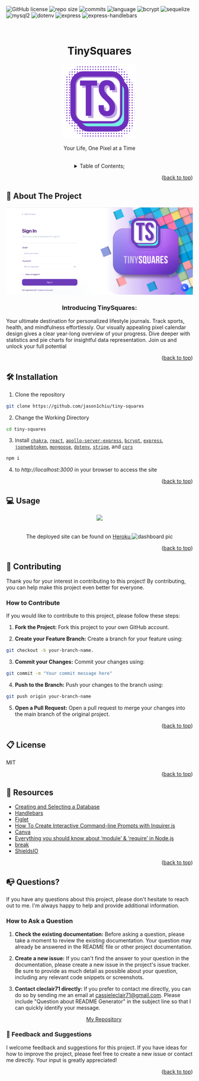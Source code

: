 ![GitHub license](https://img.shields.io/badge/license-MIT-pink.svg)
![repo size](https://img.shields.io/github/repo-size/cleclair71/TechTapas?color=yellow)
![commits](https://img.shields.io/github/commit-activity/m/cleclair71/TechTapas/main)
![language](https://img.shields.io/github/languages/top/cleclair71/TechTapas)
![bcrypt](https://img.shields.io/github/package-json/dependency-version/cleclair71/TechTapas/bcrypt)
![sequelize](https://img.shields.io/github/package-json/dependency-version/cleclair71/TechTapas/sequelize?color=lime)
![mysql2](https://img.shields.io/github/package-json/dependency-version/cleclair71/TechTapas/mysql2?color=orange)
![dotenv](https://img.shields.io/github/package-json/dependency-version/cleclair71/TechTapas/dotenv?color=blue)
![express](https://img.shields.io/github/package-json/dependency-version/cleclair71/TechTapas/express?color=lime)
![express-handlebars](https://img.shields.io/github/package-json/dependency-version/cleclair71/TechTapas/express-handlebars?color=orange)

<a name="readme-top"></a>
<br />

 <div align="center">
 <h1 align="center">TinySquares</h1>

  <a href="https://github.com/jason1chiu/tiny-squares">
  
  <img src="./client/public/ts.png" alt="Logo" height="200">
  </a>
  <p align="center">
    Your Life, One Pixel at a Time
  </p>

<br />
<details><summary>Table of Contents;</summary>

- [About the Project](#description)

<!-- - [Added Features](#features) -->

- [Installation](#installation)

- [Usage](#usage)

- [Contributing](#contributing)

- [Resources](#resources)

- [license](#license)

- [Questions](#questions)

</details>
</div>

<p align="right">(<a href="#readme-top">back to top</a>)</p>

<a name="description"></a>

## :rocket: About The Project

<p align="center">
  <!-- <img src="assets\Capture.JPG"/> -->
  <img src='./client/public/TS-home.png' alt='home'>
</p>

<h3 align="center"> Introducing TinySquares: </h3>

Your ultimate destination for personalized lifestyle journals. Track sports, health, and mindfulness effortlessly. Our visually appealing pixel calendar design gives a clear year-long overview of your progress. Dive deeper with statistics and pie charts for insightful data representation. Join us and unlock your full potential 

<p align="right">(<a href="#readme-top">back to top</a>)</p>

<!-- <a name="features"></a>

## :star: Added Features

- Styled tables and console logs using Chalk
- Banner logo using Figlet
- View, add, delete and update functions
- Cancel option that sends you to main page
- .env file that protects password

<p align="right">(<a href="#readme-top">back to top</a>)</p> -->

<a name="installation"></a>

## :hammer_and_wrench: Installation

1. Clone the repository

```bash
git clone https://github.com/jason1chiu/tiny-squares
```

2. Change the Working Directory

```bash
cd tiny-squares
```

<!-- 3. Install [`sequelize`](https://www.npmjs.com/package/inquirer), [`figlet`](https://www.npmjs.com/search?q=figlet), [`dotenv`](https://www.npmjs.com/package/dotenv), [`mysql2`](https://www.npmjs.com/package/mysql2), [`handlebars`](https://www.npmjs.com/package/handlebars) and [`express`](https://www.npmjs.com/package/console.table) [`chakra`](https://chakra-ui.com/)
 -->
3. Install [`chakra`](https://www.npmjs.com/package/@chakra-ui/react), [`react`](https://www.npmjs.com/package/react), [`apollo-server-express`](https://www.apollographql.com/docs/apollo-server/previous-versions/), [`bcrypt`](https://www.npmjs.com/package/bcrypt), [`express`](https://www.npmjs.com/package/console.table), [`jsonwebtoken`](https://www.npmjs.com/package/jsonwebtoken), [`mongoose`](https://www.npmjs.com/package/mongoose), [`dotenv`](https://www.npmjs.com/package/dotenv), [`stripe`](https://www.npmjs.com/package/stripe), and [`cors`](https://www.npmjs.com/package/cors)


```bash
npm i
```

<!-- 4. Create a .env file in the root directory and add your MySQL username, password, and database name in the following format:

```bash
DB_NAME='your_database_name'
DB_USER='your_mysql_username'
DB_PW='your_mysql_password'
```

5. Create the tables in the database and seed them with test data

```bash
\Nomad-Nebula> npm run seed
```

6. Start the server

```bash
\Nomad-Nebula> npm start
``` -->

4.  to _http://localhost:3000_ in your browser to access the site

<p align="right">(<a href="#readme-top">back to top</a>)</p>

<a name="usage"></a>

## :computer: Usage

<div align="center">
     <img src="assets\app.gif">
   </div>
   <br />
   
   <p align="center"> The deployed site can be found on
   <!-- <a href="https://drive.google.com/file/d/1oZJElx4QXzcGZlfQwMoUEVd9D6Ld_YKO/view?usp=sharing">Heroku</a> -->
   <a href='https://vast-refuge-16124.herokuapp.com/auth/sign-in'> Heroku </a>
   <img src='./client/public/TS-dash.png' alt='dashboard pic'>
   </p>

<p align="right">(<a href="#readme-top">back to top</a>)</p>


<a name="contributing"></a>

## :handshake: Contributing

Thank you for your interest in contributing to this project! By contributing, you can help make this project even better for everyone.

### How to Contribute

If you would like to contribute to this project, please follow these steps:

1. **Fork the Project:** Fork this project to your own GitHub account.

2. **Create your Feature Branch:** Create a branch for your feature using:

```bash
git checkout -b your-branch-name.
```

3. **Commit your Changes:** Commit your changes using:

```bash
git commit -m "Your commit message here"
```

4. **Push to the Branch:** Push your changes to the branch using:

```bash
git push origin your-branch-name
```

5. **Open a Pull Request:** Open a pull request to merge your changes into the main branch of the original project.

<p align="right">(<a href="#readme-top">back to top</a>)</p>

<a name="license"></a>

## :clipboard: License

MIT

<p align="right">(<a href="#readme-top">back to top</a>)</p>

<a name="resources"></a>

## :mag_right: Resources

- [Creating and Selecting a Database](https://dev.mysql.com/doc/refman/8.0/en/creating-database.html)
- [Handlebars](https://www.npmjs.com/package/handlebars)
- [Figlet](https://www.npmjs.com/package/figlet)
- [How To Create Interactive Command-line Prompts with Inquirer.js](https://www.digitalocean.com/community/tutorials/nodejs-interactive-command-line-prompts)
- [Canva](https://www.canva.com/)
- [Everything you should know about ‘module’ & ‘require’ in Node.js](https://www.freecodecamp.org/news/require-module-in-node-js-everything-about-module-require-ccccd3ad383/)
- [break](https://developer.mozilla.org/en-US/docs/Web/JavaScript/Reference/Statements/break)
- [ShieldsIO](https://shields.io/category/funding)

<p align="right">(<a href="#readme-top">back to top</a>)</p>

<a name="questions"></a>

## :mailbox_with_no_mail: Questions?

If you have any questions about this project, please don't hesitate to reach out to me. I'm always happy to help and provide additional information.

### How to Ask a Question

1. **Check the existing documentation:** Before asking a question, please take a moment to review the existing documentation. Your question may already be answered in the README file or other project documentation.

2. **Create a new issue:** If you can't find the answer to your question in the documentation, please create a new issue in the project's issue tracker. Be sure to provide as much detail as possible about your question, including any relevant code snippets or screenshots.

3. **Contact cleclair71 directly:** If you prefer to contact me directly, you can do so by sending me an email at cassieleclair71@gmail.com. Please include "Question about README Generator" in the subject line so that I can quickly identify your message.

   <p align="center"> 
   <a href="https://github.com/cleclair71/hr-hub">My Repository</a>
   </p>

### :pray: Feedback and Suggestions

I welcome feedback and suggestions for this project. If you have ideas for how to improve the project, please feel free to create a new issue or contact me directly. Your input is greatly appreciated!

  <p align="right">(<a href="#readme-top">back to top</a>)</p>
